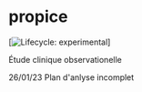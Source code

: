 	
# propice

<!-- badges: start -->
[![Lifecycle: experimental](https://img.shields.io/badge/lifecycle-experimental-orange.svg)]
<!-- badges: end -->

Étude clinique observationelle

26/01/23 Plan d'anlyse incomplet
 

